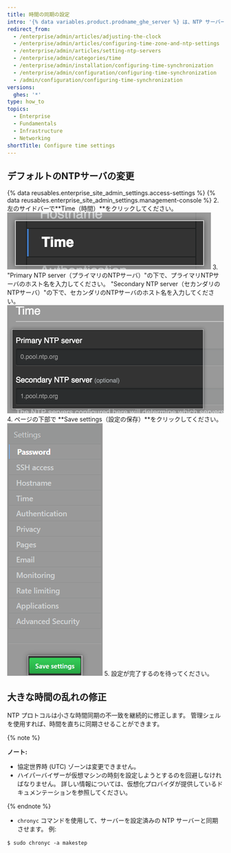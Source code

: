 ```yaml
---
title: 時間の同期の設定
intro: '{% data variables.product.prodname_ghe_server %} は、NTP サーバーに接続することによって自動的に時刻を同期させます。 時刻の同期に使われるNTPサーバは設定できます。あるいはデフォルトのNTPサーバを利用することもできます。'
redirect_from:
  - /enterprise/admin/articles/adjusting-the-clock
  - /enterprise/admin/articles/configuring-time-zone-and-ntp-settings
  - /enterprise/admin/articles/setting-ntp-servers
  - /enterprise/admin/categories/time
  - /enterprise/admin/installation/configuring-time-synchronization
  - /enterprise/admin/configuration/configuring-time-synchronization
  - /admin/configuration/configuring-time-synchronization
versions:
  ghes: '*'
type: how_to
topics:
  - Enterprise
  - Fundamentals
  - Infrastructure
  - Networking
shortTitle: Configure time settings
---
```


## デフォルトのNTPサーバの変更

{% data reusables.enterprise_site_admin_settings.access-settings %}
{% data reusables.enterprise_site_admin_settings.management-console %}
2. 左のサイドバーで**Time（時間）**をクリックしてください。 ![{% data variables.enterprise.management_console %} サイドバーでの [Time] ボタン](/assets/images/enterprise/management-console/sidebar-time.png)
3. "Primary NTP server（プライマリのNTPサーバ）"の下で、プライマリNTPサーバのホスト名を入力してください。 "Secondary NTP server（セカンダリのNTPサーバ）"の下で、セカンダリのNTPサーバのホスト名を入力してください。 ![{% data variables.enterprise.management_console %} でのプライマリとセカンダリの NTP サーバーのためのフィールド](/assets/images/enterprise/management-console/ntp-servers.png)
4. ページの下部で **Save settings（設定の保存）**をクリックしてください。 ![{% data variables.enterprise.management_console %} での [Save settings] ボタン](/assets/images/enterprise/management-console/save-settings.png)
5. 設定が完了するのを待ってください。

## 大きな時間の乱れの修正

NTP プロトコルは小さな時間同期の不一致を継続的に修正します。 管理シェルを使用すれば、時間を直ちに同期させることができます。

{% note %}

**ノート:**
 - 協定世界時 (UTC) ゾーンは変更できません。
 - ハイパーバイザーが仮想マシンの時刻を設定しようとするのを回避しなければなりません。 詳しい情報については、仮想化プロバイダが提供しているドキュメンテーションを参照してください。

{% endnote %}

- `chronyc` コマンドを使用して、サーバーを設定済みの NTP サーバーと同期させます。 例:

```shell
$ sudo chronyc -a makestep
```
